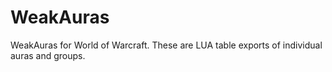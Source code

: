 # WeakAuras
WeakAuras for World of Warcraft. These are LUA table exports of individual auras and groups.
